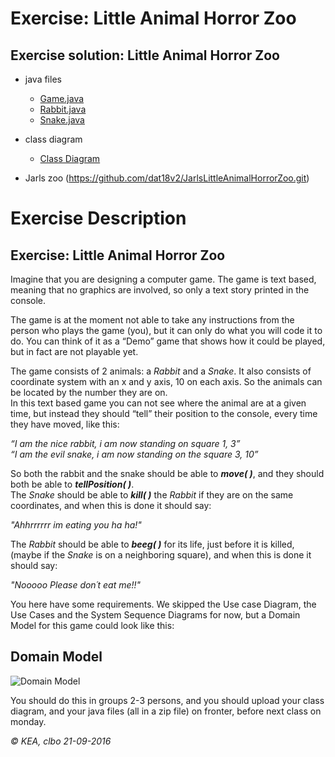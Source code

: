# Exercise: Little Animal Horror Zoo

## Exercise solution: Little Animal Horror Zoo 
* java files
  * [Game.java](Game.java)
  * [Rabbit.java](https://github.com/dat18v2/little_animal_horror_zoo/tree/dev1/Rabbit.java) 
  * [Snake.java](https://github.com/dat18v2/little_animal_horror_zoo/tree/dev1/Snake.java)
* class diagram
  * [Class Diagram](https://github.com/dat18v2/little_animal_horror_zoo/tree/dev1/class_diagram_horror_zoo_game.png)

* Jarls zoo (https://github.com/dat18v2/JarlsLittleAnimalHorrorZoo.git)

# Exercise Description
## Exercise: Little Animal Horror Zoo

Imagine that you are designing a computer game. The game is text based, 
meaning that no graphics are involved, so only a text story printed in the console.

The game is at the moment not able to take any instructions from the person who 
plays the game (you), but it can only do what you will code it to do. You can think of it 
as a “Demo” game that shows how it could be played, but in fact are not playable yet.

The game consists of 2 animals: a _Rabbit_ and a _Snake_.
It also consists of coordinate system with an x and y axis, 10 on each axis. 
So the animals can be located by the number they are on.    
In this text based game you can not see where the animal are at a given time, 
but instead they should “tell” their position to the console, every time they have moved, like this: 

_“I am the nice rabbit, i am now standing on square 1, 3”_   
_“I am the evil snake, i am now standing on the square 3, 10”_

So both the rabbit and the snake should be able to **_move( )_**, 
and they should both be able to **_tellPosition( )_**.   
The _Snake_ should be able to **_kill( )_** the _Rabbit_ if they are on the same coordinates, and when  this is done it should say:    

_"Ahhrrrrrr im eating you ha ha!"_    

The _Rabbit_ should be able to **_beeg( )_** for its life, just before it is killed, (maybe if the _Snake_ is 
on a neighboring square), and when  this is done it should say:    

_"Nooooo Please don´t eat me!!"_

You here have some requirements.
We skipped the Use case Diagram, the Use Cases and the System Sequence Diagrams for now, but a 
Domain Model for this game could look like this:

## Domain Model

![Domain Model](https://github.com/dat16j/little_animal_horror_zoo/raw/master/DomainModel.png)


You should do this in groups 2-3 persons, and you should upload your class diagram, and your 
java files (all in a zip file) on fronter, before next class on monday.




<address style:"text-align: right">© KEA, clbo 21-09-2016</address>
